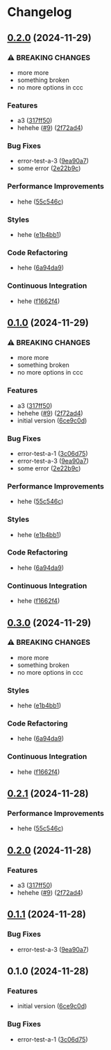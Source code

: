 # Changelog

## [0.2.0](https://github.com/unnoq/unnoq-monorepo-release-playground/compare/test-a-v0.1.0...test-a-v0.2.0) (2024-11-29)


### ⚠ BREAKING CHANGES

* more more
* something broken
* no more options in ccc

### Features

* a3 ([317ff50](https://github.com/unnoq/unnoq-monorepo-release-playground/commit/317ff5042e5c1851ff283454c3a424fe5d215e05))
* hehehe ([#9](https://github.com/unnoq/unnoq-monorepo-release-playground/issues/9)) ([2f72ad4](https://github.com/unnoq/unnoq-monorepo-release-playground/commit/2f72ad46fbb46bf7479d67f1d4d70d9c2686831e))


### Bug Fixes

* error-test-a-3 ([9ea90a7](https://github.com/unnoq/unnoq-monorepo-release-playground/commit/9ea90a791aacc4c643d4c7dd8e5473efdbfbac4a))
* some error ([2e22b9c](https://github.com/unnoq/unnoq-monorepo-release-playground/commit/2e22b9cf09233a42121986dfbe4dbef30b649458))


### Performance Improvements

* hehe ([55c546c](https://github.com/unnoq/unnoq-monorepo-release-playground/commit/55c546cd9e42964add696cc9592f98f59802f8ad))


### Styles

* hehe ([e1b4bb1](https://github.com/unnoq/unnoq-monorepo-release-playground/commit/e1b4bb10dec7f2852e5ab69ec50d7b940885aa8f))


### Code Refactoring

* hehe ([6a94da9](https://github.com/unnoq/unnoq-monorepo-release-playground/commit/6a94da94cf1560db35f1028e3859b24a7caaca10))


### Continuous Integration

* hehe ([f1662f4](https://github.com/unnoq/unnoq-monorepo-release-playground/commit/f1662f48df3ba6289974b41b10c784acc35466ec))

## [0.1.0](https://github.com/unnoq/unnoq-monorepo-release-playground/compare/test-a-v0.3.0...test-a-v0.1.0) (2024-11-29)


### ⚠ BREAKING CHANGES

* more more
* something broken
* no more options in ccc

### Features

* a3 ([317ff50](https://github.com/unnoq/unnoq-monorepo-release-playground/commit/317ff5042e5c1851ff283454c3a424fe5d215e05))
* hehehe ([#9](https://github.com/unnoq/unnoq-monorepo-release-playground/issues/9)) ([2f72ad4](https://github.com/unnoq/unnoq-monorepo-release-playground/commit/2f72ad46fbb46bf7479d67f1d4d70d9c2686831e))
* initial version ([6ce9c0d](https://github.com/unnoq/unnoq-monorepo-release-playground/commit/6ce9c0de0491727aed3c44f72f08458d34030a0f))


### Bug Fixes

* error-test-a-1 ([3c06d75](https://github.com/unnoq/unnoq-monorepo-release-playground/commit/3c06d75622d448a8ce9c4e03f49187d46b595ed9))
* error-test-a-3 ([9ea90a7](https://github.com/unnoq/unnoq-monorepo-release-playground/commit/9ea90a791aacc4c643d4c7dd8e5473efdbfbac4a))
* some error ([2e22b9c](https://github.com/unnoq/unnoq-monorepo-release-playground/commit/2e22b9cf09233a42121986dfbe4dbef30b649458))


### Performance Improvements

* hehe ([55c546c](https://github.com/unnoq/unnoq-monorepo-release-playground/commit/55c546cd9e42964add696cc9592f98f59802f8ad))


### Styles

* hehe ([e1b4bb1](https://github.com/unnoq/unnoq-monorepo-release-playground/commit/e1b4bb10dec7f2852e5ab69ec50d7b940885aa8f))


### Code Refactoring

* hehe ([6a94da9](https://github.com/unnoq/unnoq-monorepo-release-playground/commit/6a94da94cf1560db35f1028e3859b24a7caaca10))


### Continuous Integration

* hehe ([f1662f4](https://github.com/unnoq/unnoq-monorepo-release-playground/commit/f1662f48df3ba6289974b41b10c784acc35466ec))

## [0.3.0](https://github.com/unnoq/unnoq-monorepo-release-playground/compare/test-a-v0.2.1...test-a-v0.3.0) (2024-11-29)


### ⚠ BREAKING CHANGES

* more more
* something broken
* no more options in ccc

### Styles

* hehe ([e1b4bb1](https://github.com/unnoq/unnoq-monorepo-release-playground/commit/e1b4bb10dec7f2852e5ab69ec50d7b940885aa8f))


### Code Refactoring

* hehe ([6a94da9](https://github.com/unnoq/unnoq-monorepo-release-playground/commit/6a94da94cf1560db35f1028e3859b24a7caaca10))


### Continuous Integration

* hehe ([f1662f4](https://github.com/unnoq/unnoq-monorepo-release-playground/commit/f1662f48df3ba6289974b41b10c784acc35466ec))

## [0.2.1](https://github.com/unnoq/unnoq-monorepo-release-playground/compare/test-a-v0.2.0...test-a-v0.2.1) (2024-11-28)


### Performance Improvements

* hehe ([55c546c](https://github.com/unnoq/unnoq-monorepo-release-playground/commit/55c546cd9e42964add696cc9592f98f59802f8ad))

## [0.2.0](https://github.com/unnoq/unnoq-monorepo-release-playground/compare/test-a-v0.1.1...test-a-v0.2.0) (2024-11-28)


### Features

* a3 ([317ff50](https://github.com/unnoq/unnoq-monorepo-release-playground/commit/317ff5042e5c1851ff283454c3a424fe5d215e05))
* hehehe ([#9](https://github.com/unnoq/unnoq-monorepo-release-playground/issues/9)) ([2f72ad4](https://github.com/unnoq/unnoq-monorepo-release-playground/commit/2f72ad46fbb46bf7479d67f1d4d70d9c2686831e))

## [0.1.1](https://github.com/unnoq/unnoq-monorepo-release-playground/compare/test-a-v0.1.0...test-a-v0.1.1) (2024-11-28)


### Bug Fixes

* error-test-a-3 ([9ea90a7](https://github.com/unnoq/unnoq-monorepo-release-playground/commit/9ea90a791aacc4c643d4c7dd8e5473efdbfbac4a))

## 0.1.0 (2024-11-28)


### Features

* initial version ([6ce9c0d](https://github.com/unnoq/unnoq-monorepo-release-playground/commit/6ce9c0de0491727aed3c44f72f08458d34030a0f))


### Bug Fixes

* error-test-a-1 ([3c06d75](https://github.com/unnoq/unnoq-monorepo-release-playground/commit/3c06d75622d448a8ce9c4e03f49187d46b595ed9))
